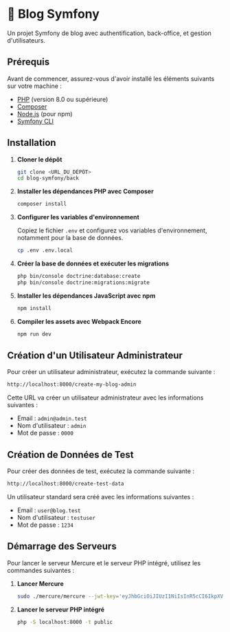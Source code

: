 
# 📘 Blog Symfony

Un projet Symfony de blog avec authentification, back-office, et gestion d'utilisateurs.

## Prérequis

Avant de commencer, assurez-vous d'avoir installé les éléments suivants sur votre machine :

- [PHP](https://www.php.net/manual/fr/install.php) (version 8.0 ou supérieure)
- [Composer](https://getcomposer.org/download/)
- [Node.js](https://nodejs.org/) (pour npm)
- [Symfony CLI](https://symfony.com/download)

## Installation

1. **Cloner le dépôt**

   ```bash
   git clone <URL_DU_DÉPÔT>
   cd blog-symfony/back
   ```

2. **Installer les dépendances PHP avec Composer**

   ```bash
   composer install
   ```

3. **Configurer les variables d'environnement**

   Copiez le fichier `.env` et configurez vos variables d'environnement, notamment pour la base de données.

   ```bash
   cp .env .env.local
   ```

4. **Créer la base de données et exécuter les migrations**

   ```bash
   php bin/console doctrine:database:create
   php bin/console doctrine:migrations:migrate
   ```

5. **Installer les dépendances JavaScript avec npm**

   ```bash
   npm install
   ```

6. **Compiler les assets avec Webpack Encore**

   ```bash
   npm run dev
   ```

## Création d'un Utilisateur Administrateur

Pour créer un utilisateur administrateur, exécutez la commande suivante :

```bash
http://localhost:8000/create-my-blog-admin
```

Cette URL va créer un utilisateur administrateur avec les informations suivantes :

- Email : `admin@admin.test`
- Nom d'utilisateur : `admin`
- Mot de passe : `0000`

## Création de Données de Test

Pour créer des données de test, exécutez la commande suivante :

```bash
http://localhost:8000/create-test-data
```

Un utilisateur standard sera créé avec les informations suivantes :

- Email : `user@blog.test`
- Nom d'utilisateur : `testuser`
- Mot de passe : `1234`

## Démarrage des Serveurs

Pour lancer le serveur Mercure et le serveur PHP intégré, utilisez les commandes suivantes :

1. **Lancer Mercure**

   ```bash
   sudo ./mercure/mercure --jwt-key='eyJhbGciOiJIUzI1NiIsInR5cCI6IkpXVCJ9.eyJtZXJjdXJlIjp7InB1Ymxpc2giOlsiKiJdfX0.AeCSJEGE8f_gdPLQBxgQlznmq_Mu071r_wly5gCLKug' --addr='localhost:3000' --allow-anonymous --cors-allowed-origins='http://localhost:8000,http://localhost:5173'
   ```

2. **Lancer le serveur PHP intégré**

   ```bash
   php -S localhost:8000 -t public
   ```